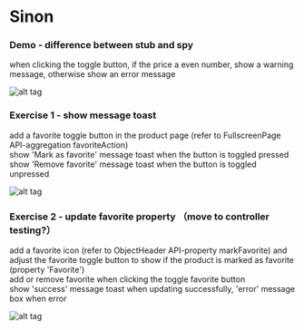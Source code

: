 # Sinon
### Demo - difference between stub and spy
when clicking the toggle button, if the price a even number, show a warning message, otherwise show an error message

![alt tag](https://user-images.githubusercontent.com/31752565/42721582-c839cd90-876f-11e8-80f4-bfafba93643c.png)


### Exercise 1 - show message toast
add a favorite toggle button in the product page (refer to FullscreenPage API-aggregation favoriteAction)</br>
show 'Mark as favorite' message toast when the button is toggled pressed</br>
show 'Remove favorite' message toast when the button is toggled unpressed

![alt tag](https://user-images.githubusercontent.com/31752565/42722703-6cfda032-8783-11e8-91c3-d336b5f1ed20.png)

### Exercise 2 - update favorite property （move to controller testing?）
add a favorite icon (refer to ObjectHeader API-property markFavorite) and adjust the favorite toggle button to show if the product is marked as favorite (property 'Favorite')</br>
add or remove favorite when clicking the toggle favorite button</br>
show 'success' message toast when updating successfully, 'error' message box when error 

![alt tag](https://user-images.githubusercontent.com/31752565/42722678-f9858d2c-8782-11e8-9495-930c0993999b.png)

